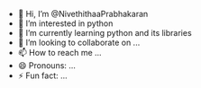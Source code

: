 - 👋 Hi, I’m @NivethithaaPrabhakaran
- 👀 I’m interested in python
- 🌱 I’m currently learning python and its libraries
- 💞️ I’m looking to collaborate on ...
- 📫 How to reach me ...
- 😄 Pronouns: ...
- ⚡ Fun fact: ...

<!---
NivethithaaPrabhakaran/NivethithaaPrabhakaran is a ✨ special ✨ repository because its `README.md` (this file) appears on your GitHub profile.
You can click the Preview link to take a look at your changes.
--->
